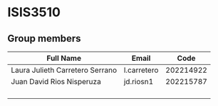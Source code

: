 # ISIS3510

## **Group members**


| **Full Name**          | **Email**         | **Code**   |
|------------------------|-------------------|------------|
| Laura Julieth Carretero Serrano | l.carretero | 202214922 |
| Juan David Rios Nisperuza | jd.riosn1 | 202215787  |
||||
||||
||||
||||
